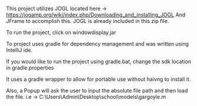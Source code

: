 This project utilizes JOGL located here -> https://jogamp.org/wiki/index.php/Downloading_and_installing_JOGL
And JFrame to accomplish this. JOGL is already included in this zip file.

To run the project, click on windowdisplay.jar

To project uses gradle for dependency management and was written using IntelliJ ide.

If you would like to run the project using gradle.bat, change the sdk location in gradle.properties

It uses a gradle wrapper to allow for portable use without haivng to install it.

Also, a Popup will ask the user to input the absolute file path and then load the file. 
i.e -> C:\Users\Admin\Desktop\school\models\gargoyle.m